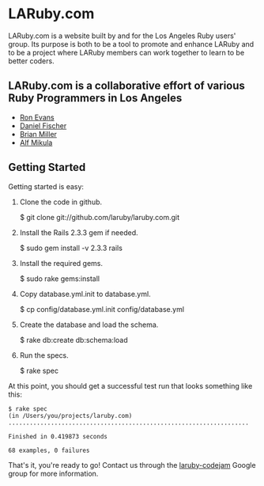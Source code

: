 # LARuby.com

LARuby.com is a website built by and for the Los Angeles Ruby users' group.  Its purpose is both to
be a tool to promote and enhance LARuby and to be a project where LARuby members can work together
to learn to be better coders.

## LARuby.com is a collaborative effort of various Ruby Programmers in Los Angeles


* [Ron Evans](http://deadprogrammersociety.blogspot.com/ "Ron Evans")
* [Daniel Fischer](http://www.abigfisch.com "Daniel Fischer")
* [Brian Miller](http://twitter.com/brimil_01 "Brian Miller")
* [Alf Mikula](http://twitter.com/alfmikula "Alf Mikula")


## Getting Started

Getting started is easy:

1. Clone the code in github.

    $ git clone git://github.com/laruby/laruby.com.git

2. Install the Rails 2.3.3 gem if needed.

    $ sudo gem install -v 2.3.3 rails

3. Install the required gems.

    $ sudo rake gems:install

4. Copy database.yml.init to database.yml.

    $ cp config/database.yml.init config/database.yml

5. Create the database and load the schema.

    $ rake db:create db:schema:load

5. Run the specs.

    $ rake spec

At this point, you should get a successful test run that looks something like this:

    $ rake spec
    (in /Users/you/projects/laruby.com)
    ....................................................................

    Finished in 0.419873 seconds

    68 examples, 0 failures


That's it, you're ready to go!  Contact us through the [laruby-codejam](http://groups.google.com/group/laruby-codejam) Google group for more information.
